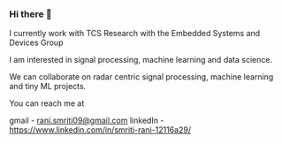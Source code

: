 ### Hi there 👋

I currently work with TCS Research with the Embedded Systems and Devices Group

I am interested in signal processing, machine learning and data science.

We can collaborate on radar centric signal processing, machine learning and tiny ML projects.



You can reach me at

gmail - rani.smriti09@gmail.com 
linkedIn - https://www.linkedin.com/in/smriti-rani-12116a29/



<!--
**RaniSmriti/RaniSmriti** is a ✨ _special_ ✨ repository because its `README.md` (this file) appears on your GitHub profile.

Here are some ideas to get you started:

- 🔭 I’m currently working on ...
- 🌱 I’m currently learning ...
- 👯 I’m looking to collaborate on ...
- 🤔 I’m looking for help with ...
- 💬 Ask me about ...
- 📫 How to reach me: ...
- 😄 Pronouns: ...
- ⚡ Fun fact: ...
-->

